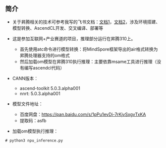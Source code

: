 ##  简介

- 关于昇腾相关的技术可参考我写的飞书文档：[文档1](https://kqybjxvfo3.feishu.cn/docs/doccnlj0XdgsUdQNA1KGWpKOSJg#)，[文档2](https://kqybjxvfo3.feishu.cn/docs/doccnlj0XdgsUdQNA1KGWpKOSJg#)，涉及环境搭建、模型转换、AscendCL开发、交叉编译、部署等

- 这是参加互联网+产业赛道的项目，推理部分运行在昇腾310上。
    - 首先使用atc命令进行模型转换：将MindSpore框架导出的air格式转换为昇腾处理器支持的om格式
    - 然后加载om模型在昇腾310执行推理：主要依靠msame工具进行推理（没有编写ascendcl代码）

- CANN版本：

    - ascend-toolkit 5.0.3.alpha001
    - nnrt: 5.0.3.alpha001

- 模型文件地址：

    - 百度网盘：https://pan.baidu.com/s/1pPu1evDi-7rKjvSxgvTxKA
    - 提取码：asfb

- 加载om模型执行推理：

```
# python3 npu_inference.py
```
